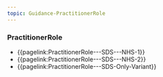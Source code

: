 ```yaml
---
topic: Guidance-PractitionerRole
---
```


### PractitionerRole



- {{pagelink:PractitionerRole---SDS---NHS-1}}
- {{pagelink:PractitionerRole---SDS---NHS-2}}
- {{pagelink:PractitionerRole---SDS-Only-Variant}}